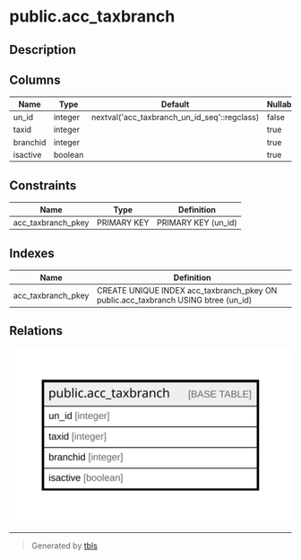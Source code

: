 # public.acc_taxbranch

## Description

## Columns

| Name | Type | Default | Nullable | Children | Parents | Comment |
| ---- | ---- | ------- | -------- | -------- | ------- | ------- |
| un_id | integer | nextval('acc_taxbranch_un_id_seq'::regclass) | false |  |  |  |
| taxid | integer |  | true |  |  |  |
| branchid | integer |  | true |  |  |  |
| isactive | boolean |  | true |  |  |  |

## Constraints

| Name | Type | Definition |
| ---- | ---- | ---------- |
| acc_taxbranch_pkey | PRIMARY KEY | PRIMARY KEY (un_id) |

## Indexes

| Name | Definition |
| ---- | ---------- |
| acc_taxbranch_pkey | CREATE UNIQUE INDEX acc_taxbranch_pkey ON public.acc_taxbranch USING btree (un_id) |

## Relations

![er](public.acc_taxbranch.svg)

---

> Generated by [tbls](https://github.com/k1LoW/tbls)
